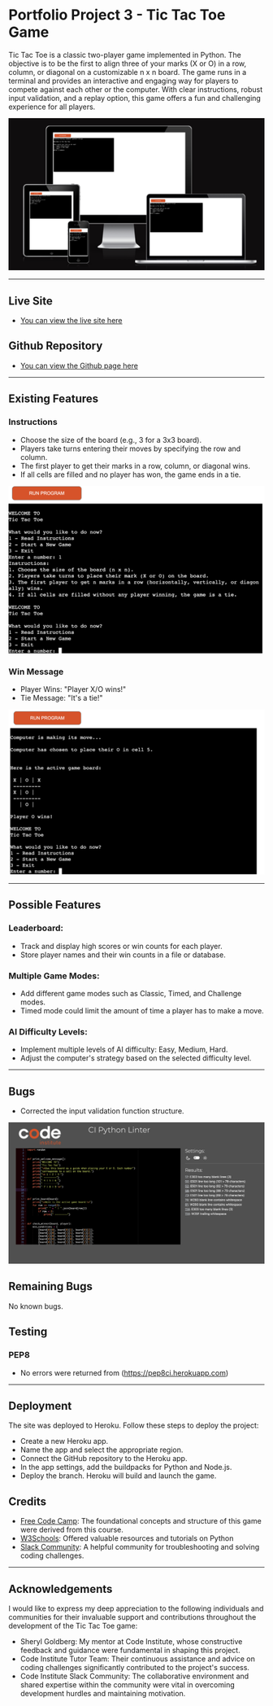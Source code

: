 # Portfolio Project 3 - Tic Tac Toe Game

Tic Tac Toe is a classic two-player game implemented in Python. The objective is to be the first to align three of your marks (X or O) in a row, column, or diagonal on a customizable n x n board. The game runs in a terminal and provides an interactive and engaging way for players to compete against each other or the computer. With clear instructions, robust input validation, and a replay option, this game offers a fun and challenging experience for all players.

![Screenshot from amiresponsivedesign](docs/imresponsive.png)

---

## Live Site

- [You can view the live site here](https://tic-tac-toe-miguel-ad5abe321650.herokuapp.com/)

## Github Repository

- [You can view the Github page here](https://github.com/MiguelMurilloG/tic_tac_toe.git)

---

## Existing Features

### Instructions

- Choose the size of the board (e.g., 3 for a 3x3 board).
- Players take turns entering their moves by specifying the row and column.
- The first player to get their marks in a row, column, or diagonal wins.
- If all cells are filled and no player has won, the game ends in a tie.

![Screenshot from heroku app](docs/instructions-game.png)

### Win Message

- Player Wins: "Player X/O wins!"
- Tie Message: "It's a tie!"

![Screenshot from heroku app](docs/win-message.png)



---
## Possible Features

### Leaderboard:

- Track and display high scores or win counts for each player.
- Store player names and their win counts in a file or database.

### Multiple Game Modes:

- Add different game modes such as Classic, Timed, and Challenge modes.
- Timed mode could limit the amount of time a player has to make a move.

### AI Difficulty Levels:

- Implement multiple levels of AI difficulty: Easy, Medium, Hard.
- Adjust the computer's strategy based on the selected difficulty level.


---
## Bugs
- Corrected the input validation function structure.

![Screenshot from PEP8](docs/python-linter.png)


## Remaining Bugs
No known bugs.

## Testing

### PEP8
- No errors were returned from (https://pep8ci.herokuapp.com)

---

## Deployment

The site was deployed to Heroku. Follow these steps to deploy the project:
- Create a new Heroku app.
- Name the app and select the appropriate region.
- Connect the GitHub repository to the Heroku app.
- In the app settings, add the buildpacks for Python and Node.js.
- Deploy the branch. Heroku will build and launch the game.

## Credits
- [Free Code Camp](https://www.freecodecamp.org): The foundational concepts and structure of this game were derived from this course.
- [W3Schools](https://www.w3schools.com):  Offered valuable resources and tutorials on Python
- [Slack Community](https://slack.com/intl/en-gb/): A helpful community for troubleshooting and solving coding challenges.

---

## Acknowledgements

I would like to express my deep appreciation to the following individuals and communities for their invaluable support and contributions throughout the development of the Tic Tac Toe game:

- Sheryl Goldberg: My mentor at Code Institute, whose constructive feedback and guidance were fundamental in shaping this project.
- Code Institute Tutor Team: Their continuous assistance and advice on coding challenges significantly contributed to the project's success.
- Code Institute Slack Community: The collaborative environment and shared expertise within the community were vital in overcoming development hurdles and maintaining motivation.